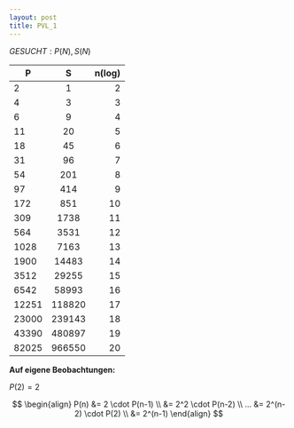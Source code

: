 ```yaml
---
layout: post
title: PVL_1
---
```

$GESUCHT:P(N),S(N)$

P|S|n(log)
---|:--:|---:
2|1|2
4|3|3
6|9|4
11|20|5
18|45|6
31|96|7
54|201|8
97|414|9
172|851|10
309|1738|11
564|3531|12
1028|7163|13
1900|14483|14
3512|29255|15
6542|58993|16
12251|118820|17
23000|239143|18
43390|480897|19
82025|966550|20

**Auf eigene Beobachtungen:**

$P(2) = 2$    

$$
\begin{align}
P(n) &= 2 \cdot P(n-1) \\
     &= 2^2 \cdot P(n-2) \\
     ...
     &= 2^(n-2) \cdot P(2) \\
     &= 2^(n-1)
\end{align}
$$
